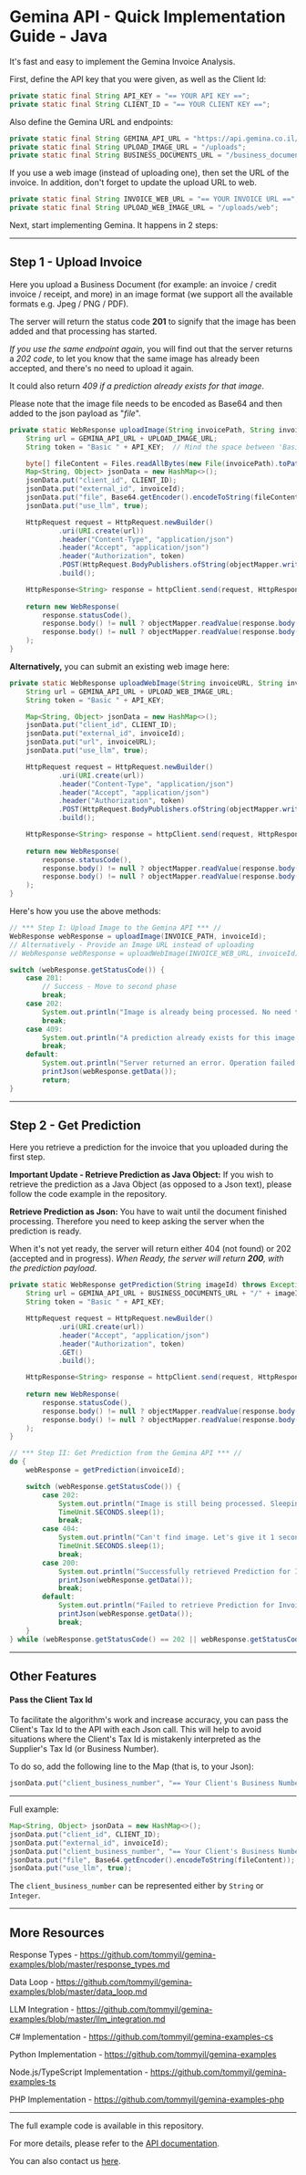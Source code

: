# Gemina API - Quick Implementation Guide - Java

It's fast and easy to implement the Gemina Invoice Analysis.

First, define the API key that you were given, as well as the Client Id:

```java
private static final String API_KEY = "== YOUR API KEY ==";
private static final String CLIENT_ID = "== YOUR CLIENT KEY ==";
```

Also define the Gemina URL and endpoints:

```java
private static final String GEMINA_API_URL = "https://api.gemina.co.il/v1";
private static final String UPLOAD_IMAGE_URL = "/uploads";
private static final String BUSINESS_DOCUMENTS_URL = "/business_documents";
```

If you use a web image (instead of uploading one), then set the URL of the invoice.
In addition, don't forget to update the upload URL to web.

```java
private static final String INVOICE_WEB_URL = "== YOUR INVOICE URL ==";
private static final String UPLOAD_WEB_IMAGE_URL = "/uploads/web";
```

Next, start implementing Gemina.
It happens in 2 steps:

------

## Step 1 - Upload Invoice

Here you upload a Business Document (for example: an invoice / credit invoice / receipt, and more) in an image format (we support all the available formats e.g. Jpeg / PNG / PDF).

The server will return the status code **201** to signify that the image has been added and that processing has started.

*If you use the same endpoint again*, you will find out that the server returns a *202 code*, to let you know that the same image has already been accepted, and there's no need to upload it again.

It could also return *409 if a prediction already exists for that image*.

Please note that the image file needs to be encoded as Base64 and then added to the json payload as "*file*".

```java
private static WebResponse uploadImage(String invoicePath, String invoiceId) throws Exception {
    String url = GEMINA_API_URL + UPLOAD_IMAGE_URL;
    String token = "Basic " + API_KEY;  // Mind the space between 'Basic' and the API KEY

    byte[] fileContent = Files.readAllBytes(new File(invoicePath).toPath());
    Map<String, Object> jsonData = new HashMap<>();
    jsonData.put("client_id", CLIENT_ID);
    jsonData.put("external_id", invoiceId);
    jsonData.put("file", Base64.getEncoder().encodeToString(fileContent));
    jsonData.put("use_llm", true);

    HttpRequest request = HttpRequest.newBuilder()
            .uri(URI.create(url))
            .header("Content-Type", "application/json")
            .header("Accept", "application/json")
            .header("Authorization", token)
            .POST(HttpRequest.BodyPublishers.ofString(objectMapper.writeValueAsString(jsonData)))
            .build();

    HttpResponse<String> response = httpClient.send(request, HttpResponse.BodyHandlers.ofString());
    
    return new WebResponse(
        response.statusCode(),
        response.body() != null ? objectMapper.readValue(response.body(), Map.class) : null,
        response.body() != null ? objectMapper.readValue(response.body(), Prediction.class) : null
    );
}
```

**Alternatively,** you can submit an existing web image here:

```java
private static WebResponse uploadWebImage(String invoiceURL, String invoiceId) throws Exception {
    String url = GEMINA_API_URL + UPLOAD_WEB_IMAGE_URL;
    String token = "Basic " + API_KEY;

    Map<String, Object> jsonData = new HashMap<>();
    jsonData.put("client_id", CLIENT_ID);
    jsonData.put("external_id", invoiceId);
    jsonData.put("url", invoiceURL);
    jsonData.put("use_llm", true);

    HttpRequest request = HttpRequest.newBuilder()
            .uri(URI.create(url))
            .header("Content-Type", "application/json")
            .header("Accept", "application/json")
            .header("Authorization", token)
            .POST(HttpRequest.BodyPublishers.ofString(objectMapper.writeValueAsString(jsonData)))
            .build();

    HttpResponse<String> response = httpClient.send(request, HttpResponse.BodyHandlers.ofString());
    
    return new WebResponse(
        response.statusCode(),
        response.body() != null ? objectMapper.readValue(response.body(), Map.class) : null,
        response.body() != null ? objectMapper.readValue(response.body(), Prediction.class) : null
    );
}
```

Here's how you use the above methods:

```java
// *** Step I: Upload Image to the Gemina API *** //
WebResponse webResponse = uploadImage(INVOICE_PATH, invoiceId);
// Alternatively - Provide an Image URL instead of uploading
// WebResponse webResponse = uploadWebImage(INVOICE_WEB_URL, invoiceId);

switch (webResponse.getStatusCode()) {
    case 201:
        // Success - Move to second phase
        break;
    case 202:
        System.out.println("Image is already being processed. No need to upload again.");
        break;
    case 409:
        System.out.println("A prediction already exists for this image. No need to upload again.");
        break;
    default:
        System.out.println("Server returned an error. Operation failed:");
        printJson(webResponse.getData());
        return;
}
```

------

## Step 2 - Get Prediction

Here you retrieve a prediction for the invoice that you uploaded during the first step.

**Important Update - Retrieve Prediction as Java Object:**
If you wish to retrieve the prediction as a Java Object (as opposed to a Json text), please follow the code example in the repository.

**Retrieve Prediction as Json:**
You have to wait until the document finished processing.
Therefore you need to keep asking the server when the prediction is ready.

When it's not yet ready, the server will return either 404 (not found) or 202 (accepted and in progress).
*When Ready, the server will return **200**, with the prediction payload*.

```java
private static WebResponse getPrediction(String imageId) throws Exception {
    String url = GEMINA_API_URL + BUSINESS_DOCUMENTS_URL + "/" + imageId;
    String token = "Basic " + API_KEY;

    HttpRequest request = HttpRequest.newBuilder()
            .uri(URI.create(url))
            .header("Accept", "application/json")
            .header("Authorization", token)
            .GET()
            .build();

    HttpResponse<String> response = httpClient.send(request, HttpResponse.BodyHandlers.ofString());
    
    return new WebResponse(
        response.statusCode(),
        response.body() != null ? objectMapper.readValue(response.body(), Map.class) : null,
        response.body() != null ? objectMapper.readValue(response.body(), Prediction.class) : null
    );
}
```

```java
// *** Step II: Get Prediction from the Gemina API *** //
do {
    webResponse = getPrediction(invoiceId);

    switch (webResponse.getStatusCode()) {
        case 202:
            System.out.println("Image is still being processed. Sleeping for 1 second before the next attempt.");
            TimeUnit.SECONDS.sleep(1);
            break;
        case 404:
            System.out.println("Can't find image. Let's give it 1 second to create before we try again...");
            TimeUnit.SECONDS.sleep(1);
            break;
        case 200:
            System.out.println("Successfully retrieved Prediction for Invoice Image " + invoiceId + ":");
            printJson(webResponse.getData());
            break;
        default:
            System.out.println("Failed to retrieve Prediction for Invoice Image " + invoiceId + ":");
            printJson(webResponse.getData());
            break;
    }
} while (webResponse.getStatusCode() == 202 || webResponse.getStatusCode() == 404);
```

------

## Other Features

#### Pass the Client Tax Id

To facilitate the algorithm's work and increase accuracy, you can pass the Client's Tax Id to the API with each Json call.
This will help to avoid situations where the Client's Tax Id is mistakenly interpreted as the Supplier's Tax Id (or Business Number).

To do so, add the following line to the Map (that is, to your Json):

```java
jsonData.put("client_business_number", "== Your Client's Business Number ==");
```

------

Full example:

```java
Map<String, Object> jsonData = new HashMap<>();
jsonData.put("client_id", CLIENT_ID);
jsonData.put("external_id", invoiceId);
jsonData.put("client_business_number", "== Your Client's Business Number ==");
jsonData.put("file", Base64.getEncoder().encodeToString(fileContent));
jsonData.put("use_llm", true);
```

The `client_business_number` can be represented either by `String` or `Integer`.

------

## More Resources

Response Types - https://github.com/tommyil/gemina-examples/blob/master/response_types.md

Data Loop - https://github.com/tommyil/gemina-examples/blob/master/data_loop.md

LLM Integration - https://github.com/tommyil/gemina-examples/blob/master/llm_integration.md

C# Implementation - https://github.com/tommyil/gemina-examples-cs

Python Implementation - https://github.com/tommyil/gemina-examples

Node.js/TypeScript Implementation - https://github.com/tommyil/gemina-examples-ts

PHP Implementation - https://github.com/tommyil/gemina-examples-php

------

The full example code is available in this repository.

For more details, please refer to the [API documentation](https://api.gemina.co.il/swagger/).

You can also contact us [here](mailto:info@gemina.co.il).